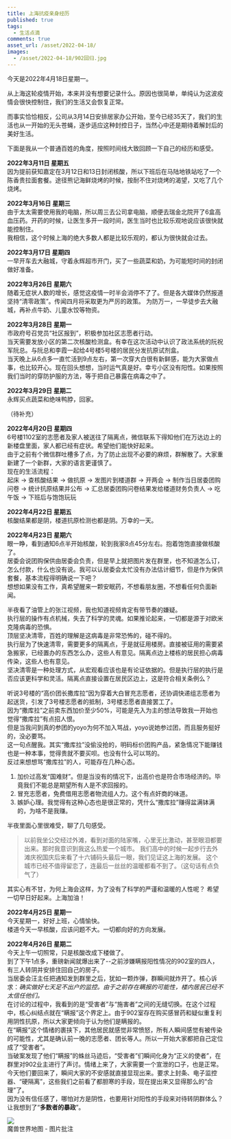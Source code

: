 ```yaml
---
title: 上海抗疫亲身经历
published: true
tags:
  - 生活点滴
comments: true
asset_url: /asset/2022-04-18/
images:
  - /asset/2022-04-18/902回归.jpg
---
```


今天是2022年4月18日星期一。

从上海这轮疫情开始，本来并没有想要记录什么。原因也很简单，单纯认为这波疫情会很快控制住，我们的生活又会恢复正常。

而事实恰恰相反，公司从3月14日安排居家办公开始，至今已经35天了，我们的生活也从一开始的无头苍蝇，逐步适应这种封控日子，当然心中还是期待着解封后的美好生活。

下面是我从一个普通百姓的角度，按照时间线大致回顾一下自己的经历和感受。

**2022年3月11日 星期五**<br>
因为提前获知嘉定在3月12日和13日封闭核酸，所以下班后在马陆地铁站吃了一个陈香贵拉面套餐。途径熊记海鲜烧烤的时候，按耐不住对烧烤的渴望，又吃了几个烧烤。

**2022年3月16日 星期三**<br>
由于太太需要使用我的电脑，所以周三去公司拿电脑，顺便去瑞金北院开了6盒高血压药。开药的时候，让医生多开一段时间，医生当时也比较乐观地说应该很快就能控制住。<br>
我相信，这个时候上海的绝大多数人都是比较乐观的，都认为很快就会过去。

**2022年3月17日 星期四**<br>
一早开车去大融城，守着永辉超市开门，买了一些蔬菜和奶，为可能短时间的封闭做好准备。

**2022年3月26日 星期六**<br>
随着无症状人数的增长，感觉这疫情一时半会消停不了了。但是各大媒体仍然报道坚持“清零政策”。传闻四月将采取更为严厉的政策。
为防万一，一早徒步去大融城，再补点牛奶、儿童水饺等物资。

**2022年3月28日 星期一**<br>
市政府号召党员“社区报到”，积极参加社区志愿者行动。<br>
当天需要发放小区的第二次核酸检测盒。有幸在这次活动中认识了政法系统的阮祝军阮总。与阮总和李霞一起给4号楼5号楼的居民分发抗原试剂盒。<br>
当天晚上从6点多一直忙活到9点左右，第一次穿大白很有新鲜感，能为大家做点事，也比较开心。现在回头想想，当时运气真是好。幸亏小区没有阳性。如果按照我们当时的穿防护服的方法，等于把自己暴露在病毒之中了。

**2022年3月29日 星期二**<br>
永辉买点蔬菜和绝味鸭脖，回家。

（待补充）

**2022年4月20日 星期四**<br>
6号楼1102室的志愿者及家人被送往了隔离点，微信联系下得知他们在万达边上的新楼盘里面，家人都已经有症状。希望他们能快好起来。<br>
由于之前有个微信群吐槽多了点，为了防止出现不必要的麻烦，群解散了。大家重新建了一个新群，大家的语言更谨慎了。<br>
现在的生活流程：<br>
起床 -> 查核酸结果 -> 做抗原 -> 发图片到楼道群 -> 开两会 -> 制作当日居委团购问卷 -> 统计抗原结果并公布 -> 汇总居委团购问卷结果发给楼道财务负责人 -> 吃午饭 -> 下班后与饱饱玩玩

**2022年4月22日 星期五**<br>
核酸结果都是阴，楼道抗原检测也都是阴。万幸的一天。<br>


**2022年4月23日 星期六**<br>
眼一睁，看到通知6点半开始核酸，轮到我家8点45分左右。抱着饱饱直接做核酸了。<br>
居委会说团购保供由居委会负责，但是早上就把图片发在群里，也不知道怎么订，怎么付款，什么也没有说。我可以认居委会太忙没有办法估计细节，但是作为保供套餐，基本流程得明确说一下吧？<br>
想想如果没有工作，真希望醒来一颗安眠药，不想看朋友圈，不想看任何负面新闻。<br>

半夜看了油管上的张江视频，我也知道视频肯定有带节奏的嫌疑。<br>
执行层的操作有点机械，失去了科学的灵魂。如果推论起来，一切都是源于对欧米克隆病毒的恐惧。<br>
顶层坚决清零，百姓的理解是这病毒是非常恐怖的，碰不得的。<br>
执行层为了快速清零，需要更多的隔离点，于是就征用楼房。直接被征用的需要紧急搬家，已经置办的东西怎么办，这些人有意见。隔离点边上楼栋的居民担心病毒传染，这些人也有意见。<br>
坚决清零是一种处理方式，从宏观看应该也是有论证依据的。但是执行层的执行是否应该更科学和灵活。隔离点直接设置在居民区边上，这是符合相关条例么？<br>

听说3号楼的“高价团长撒库拉”因为穿着大白冒充志愿者，还协调快递组志愿者为起送货，引发了3号楼志愿者的抵制，3号楼志愿者直接罢工了。<br>
因为“撒库拉”之前卖东西加价至少50%，可能是先入为主的想法导致我一开始也觉得“撒库拉”有点招人恨。<br>
但是当我问到真的参团的yoyo为何不加入骂战，yoyo说她参过团，而且服务挺好的，没必要骂。<br>
这一句点醒我。其实“撒库拉”没偷没抢的，明码标价团购产品，紧急情况下能赚钱也是一种本事，觉得贵就不要买呗。也没有什么可以骂的。<br>
反过来想想骂“撒库拉”的人，可能存在几种心态。<br>
1. 加价过高发“国难财”。但是当没有的情况下，出高价也是符合市场经济的。毕竟我们不能总是期望所有人是不求回报的。
2. 冒充志愿者，免费借用志愿者物流组人力。这个有点奸商的味道。
3. 嫉妒心理。我觉得有这种心态也是很正常的，凭什么“撒库拉”赚得盆满钵满的，为啥不是我赚。

半夜里面心里很难受，聊了几句感受。
> 以前我坐公交经过外滩，看到对面的陆家嘴，心里无比激动，甚至眼泪都要出来。那时我意识到我这么热爱一个城市。
> 我们高中的时候一起步行去外滩庆祝国庆后来看了十六铺码头最后一眼，我们见证这上海的发展。
> 这个城市已经不值得留恋了，连最后一丝丝的温暖都看不到了。（这句话有点负气了）

其实心有不甘，为何上海会这样，为了没有了科学的严谨和温暖的人性呢？
希望一切早日好起来。上海加油！

**2022年4月25日 星期一**<br>
今天星期一，好好上班，心情愉快。<br>
楼道今天一早核酸，应该问题不大。一切都向好的方向发展。<br>

**2022年4月26日 星期二**<br>
今天上午一切照常，只是核酸改成下楼做了。<br>
到了下午1点多，重磅新闻就爆出来了--之前涉嫌瞒报阳性情况的902室的四人，有三人转阴并安排住回自己的房子。<br>
当居委会汪主任把通知发到群里之后，犹如一颗炸弹，群瞬间就炸开了。核心诉求：*确实做好七天足不出户的监控。由于之前存在瞒报的可能性，楼内居民已经不太信任他们。*<br>
在讨论的过程中，我看到的是“受害者”与“施害者”之间的无缝切换。在这个过程中，核心纠结点就在“瞒报”这个界定上。由于902室存在购买感冒药和疑似重复利用阴性抗原，所以大家更倾向于认为他们是瞒报的。<br>
在“瞒报”这个情绪的裹挟下，其他居民就感觉非常愤怒，所有人瞬间感觉有被传染的可能性，尤其是确认前一晚的志愿者、团长等人。所以一开始大家都把自己定位成了“受害者”。<br>
当破案发现了他们“瞒报”的蛛丝马迹后，“受害者”们瞬间化身为“正义的使者”，在群里对902业主进行了声讨。情绪上来了，大家需要一个宣泄的口子，也是正常。<br>
今天他们要回来了，瞬间大家的不安感就直接显现出来。要求上封条、电子监控器、“硬隔离”，这些我们之前看了都胆寒的手段，现在提出来又显得那么的“合理”了。<br>
因为没有信任感了，哪怕对方是阴性，也要用针对阳性的手段来对待转阴群体么？让我想到了“**多数者的暴政**”。

<div class="card mb-3">
    <img class="card-img-top" src="{{site.url}}{{page.asset_url}}902回归.jpg"/>
    <div class="card-body bg-light">
        <div class="card-text">
            魔兽世界地图 - 图片批注
        </div>
    </div>
</div>
